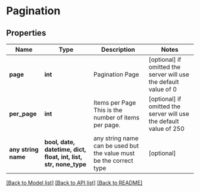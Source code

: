 # Pagination


## Properties
Name | Type | Description | Notes
------------ | ------------- | ------------- | -------------
**page** | **int** | Pagination Page | [optional]  if omitted the server will use the default value of 0
**per_page** | **int** | Items per Page  This is the number of items per page. | [optional]  if omitted the server will use the default value of 250
**any string name** | **bool, date, datetime, dict, float, int, list, str, none_type** | any string name can be used but the value must be the correct type | [optional]

[[Back to Model list]](../README.md#documentation-for-models) [[Back to API list]](../README.md#documentation-for-api-endpoints) [[Back to README]](../README.md)


